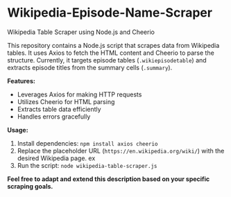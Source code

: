 # Wikipedia-Episode-Name-Scraper
Wikipedia Table Scraper using Node.js and Cheerio

This repository contains a Node.js script that scrapes data from Wikipedia tables. It uses Axios to fetch the HTML content and Cheerio to parse the structure. Currently, it targets episode tables (`.wikiepisodetable`) and extracts episode titles from the summary cells (`.summary`).

**Features:**

- Leverages Axios for making HTTP requests
- Utilizes Cheerio for HTML parsing
- Extracts table data efficiently
- Handles errors gracefully

**Usage:**

1. Install dependencies: `npm install axios cheerio`
2. Replace the placeholder URL (`https://en.wikipedia.org/wiki/`) with the desired Wikipedia page. ex
3. Run the script: `node wikipedia-table-scraper.js`

**Feel free to adapt and extend this description based on your specific scraping goals.**

